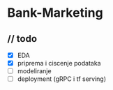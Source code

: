 # Bank-Marketing

## // todo
- [X] EDA
- [X] priprema i ciscenje podataka
- [ ] modeliranje
- [ ] deployment (gRPC i tf serving)
